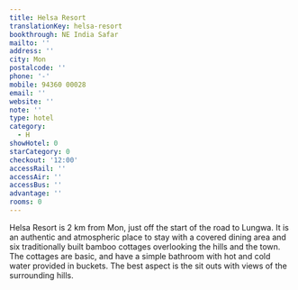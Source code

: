 ```yaml
---
title: Helsa Resort
translationKey: helsa-resort
bookthrough: NE India Safar
mailto: ''
address: ''
city: Mon
postalcode: ''
phone: '-'
mobile: 94360 00028
email: ''
website: ''
note: ''
type: hotel
category:
  - H
showHotel: 0
starCategory: 0
checkout: '12:00'
accessRail: ''
accessAir: ''
accessBus: ''
advantage: ''
rooms: 0
---
```

Helsa Resort is 2 km from Mon, just off the start of the road to Lungwa. It is an authentic and atmospheric place to stay with a covered dining area and six traditionally built bamboo cottages overlooking the hills and the town.     The cottages are basic, and have a simple bathroom with hot and cold water provided in buckets. The best aspect is the sit outs with views of the surrounding hills.